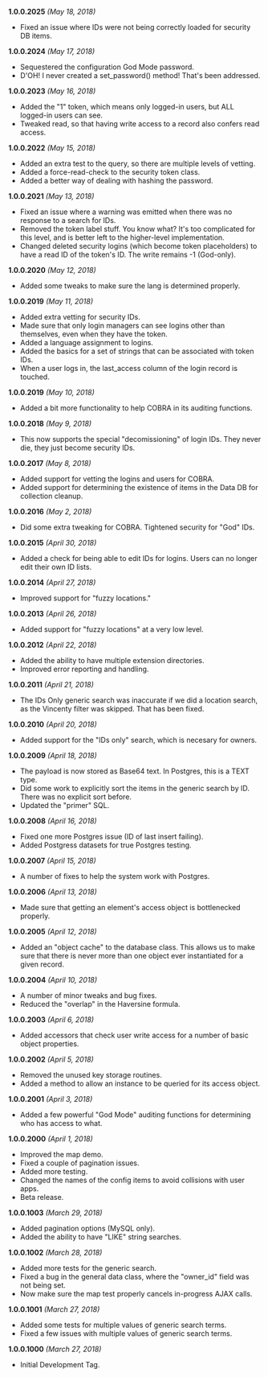 **1.0.0.2025** *(May 18, 2018)*

- Fixed an issue where IDs were not being correctly loaded for security DB items.

**1.0.0.2024** *(May 17, 2018)*

- Sequestered the configuration God Mode password.
- D'OH! I never created a set_password() method! That's been addressed.

**1.0.0.2023** *(May 16, 2018)*

- Added the "1" token, which means only logged-in users, but ALL logged-in users can see.
- Tweaked read, so that having write access to a record also confers read access.

**1.0.0.2022** *(May 15, 2018)*

- Added an extra test to the query, so there are multiple levels of vetting.
- Added a force-read-check to the security token class.
- Added a better way of dealing with hashing the password.

**1.0.0.2021** *(May 13, 2018)*

- Fixed an issue where a warning was emitted when there was no response to a search for IDs.
- Removed the token label stuff. You know what? It's too complicated for this level, and is better left to the higher-level implementation.
- Changed deleted security logins (which become token placeholders) to have a read ID of the token's ID. The write remains -1 (God-only).

**1.0.0.2020** *(May 12, 2018)*

- Added some tweaks to make sure the lang is determined properly.

**1.0.0.2019** *(May 11, 2018)*

- Added extra vetting for security IDs.
- Made sure that only login managers can see logins other than themselves, even when they have the token.
- Added a language assignment to logins.
- Added the basics for a set of strings that can be associated with token IDs.
- When a user logs in, the last_access column of the login record is touched.

**1.0.0.2019** *(May 10, 2018)*

- Added a bit more functionality to help COBRA in its auditing functions.

**1.0.0.2018** *(May 9, 2018)*

- This now supports the special "decomissioning" of login IDs. They never die, they just become security IDs.

**1.0.0.2017** *(May 8, 2018)*

- Added support for vetting the logins and users for COBRA.
- Added support for determining the existence of items in the Data DB for collection cleanup.

**1.0.0.2016** *(May 2, 2018)*

- Did some extra tweaking for COBRA. Tightened security for "God" IDs.

**1.0.0.2015** *(April 30, 2018)*

- Added a check for being able to edit IDs for logins. Users can no longer edit their own ID lists.

**1.0.0.2014** *(April 27, 2018)*

- Improved support for "fuzzy locations."

**1.0.0.2013** *(April 26, 2018)*

- Added support for "fuzzy locations" at a very low level.

**1.0.0.2012** *(April 22, 2018)*

- Added the ability to have multiple extension directories.
- Improved error reporting and handling.

**1.0.0.2011** *(April 21, 2018)*

- The IDs Only generic search was inaccurate if we did a location search, as the Vincenty filter was skipped. That has been fixed.

**1.0.0.2010** *(April 20, 2018)*

- Added support for the "IDs only" search, which is necesary for owners.

**1.0.0.2009** *(April 18, 2018)*

- The payload is now stored as Base64 text. In Postgres, this is a TEXT type.
- Did some work to explicitly sort the items in the generic search by ID. There was no explicit sort before.
- Updated the "primer" SQL.

**1.0.0.2008** *(April 16, 2018)*

- Fixed one more Postgres issue (ID of last insert failing).
- Added Postgress datasets for true Postgres testing.

**1.0.0.2007** *(April 15, 2018)*

- A number of fixes to help the system work with Postgres.

**1.0.0.2006** *(April 13, 2018)*

- Made sure that getting an element's access object is bottlenecked properly.

**1.0.0.2005** *(April 12, 2018)*

- Added an "object cache" to the database class. This allows us to make sure that there is never more than one object ever instantiated for a given record.

**1.0.0.2004** *(April 10, 2018)*

- A number of minor tweaks and bug fixes.
- Reduced the "overlap" in the Haversine formula.

**1.0.0.2003** *(April 6, 2018)*

- Added accessors that check user write access for a number of basic object properties.

**1.0.0.2002** *(April 5, 2018)*

- Removed the unused key storage routines.
- Added a method to allow an instance to be queried for its access object.

**1.0.0.2001** *(April 3, 2018)*

- Added a few powerful "God Mode" auditing functions for determining who has access to what.

**1.0.0.2000** *(April 1, 2018)*

- Improved the map demo.
- Fixed a couple of pagination issues.
- Added more testing.
- Changed the names of the config items to avoid collisions with user apps.
- Beta release.

**1.0.0.1003** *(March 29, 2018)*

- Added pagination options (MySQL only).
- Added the ability to have "LIKE" string searches.

**1.0.0.1002** *(March 28, 2018)*

- Added more tests for the generic search.
- Fixed a bug in the general data class, where the "owner_id" field was not being set.
- Now make sure the map test properly cancels in-progress AJAX calls.

**1.0.0.1001** *(March 27, 2018)*

- Added some tests for multiple values of generic search terms.
- Fixed a few issues with multiple values of generic search terms.

**1.0.0.1000** *(March 27, 2018)*

- Initial Development Tag.